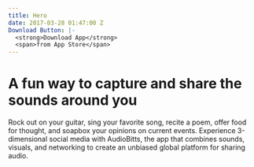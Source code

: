 ```yaml
---
title: Hero
date: 2017-03-28 01:47:00 Z
Download Button: |-
  <strong>Download App</strong>
  <span>from App Store</span>
---
```


<h1>A fun way to capture and <span>share</span> the sounds around you</h1>
<p>Rock out on your guitar, sing your favorite song, recite a poem, offer food for thought, and soapbox your opinions on current events. Experience 3-dimensional social media with AudioBitts, the app that combines sounds, visuals, and networking to create an unbiased global platform for sharing audio.</p>